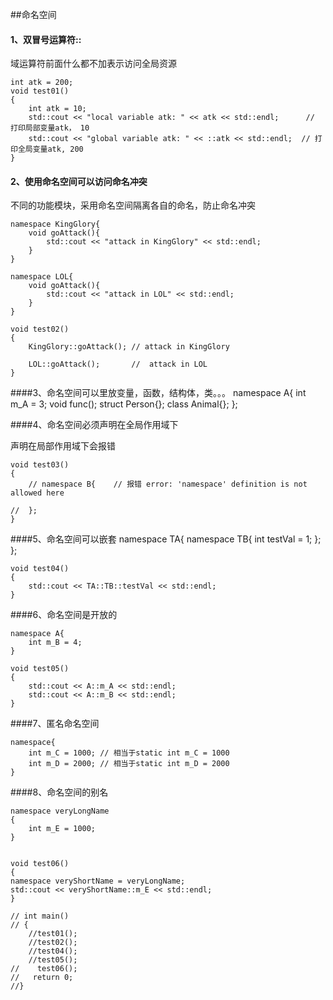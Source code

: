 ##命名空间

#### 1、双冒号运算符::
域运算符前面什么都不加表示访问全局资源

    int atk = 200;
    void test01()
    {
        int atk = 10;
        std::cout << "local variable atk: " << atk << std::endl;      // 打印局部变量atk， 10
        std::cout << "global variable atk: " << ::atk << std::endl;  // 打印全局变量atk, 200
    }

#### 2、使用命名空间可以访问命名冲突
不同的功能模块，采用命名空间隔离各自的命名，防止命名冲突

    namespace KingGlory{
        void goAttack(){
            std::cout << "attack in KingGlory" << std::endl;
        }
    }

    namespace LOL{
        void goAttack(){
            std::cout << "attack in LOL" << std::endl;
        }
    }

    void test02()
    {
        KingGlory::goAttack(); // attack in KingGlory

        LOL::goAttack();       //  attack in LOL
    }

####3、命名空间可以里放变量，函数，结构体，类。。。
    namespace A{
        int m_A = 3;
        void func();
        struct Person{};
        class Animal{};
    };

####4、命名空间必须声明在全局作用域下

声明在局部作用域下会报错

    void test03()
    {
        // namespace B{    // 报错 error: 'namespace' definition is not allowed here

    //  };
    }

####5、命名空间可以嵌套
    namespace TA{
        namespace TB{
            int testVal = 1;
        };
    };

    void test04()
    {
        std::cout << TA::TB::testVal << std::endl;
    }

####6、命名空间是开放的

    namespace A{
        int m_B = 4;
    }

    void test05()
    {
        std::cout << A::m_A << std::endl;
        std::cout << A::m_B << std::endl;
    }

####7、匿名命名空间

    namespace{
        int m_C = 1000; // 相当于static int m_C = 1000
        int m_D = 2000; // 相当于static int m_D = 2000
    }


####8、命名空间的别名

    namespace veryLongName
    {
        int m_E = 1000;
    }


    void test06()
    {
    namespace veryShortName = veryLongName;
    std::cout << veryShortName::m_E << std::endl;
    }

    // int main()
    // {
        //test01();
        //test02();
        //test04();
        //test05();
    //    test06();
    //   return 0;
    //}
